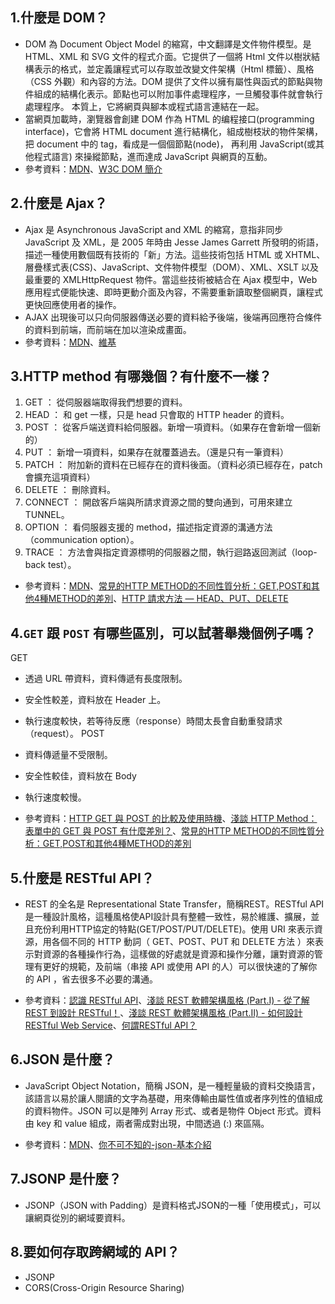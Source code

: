 ## 1.什麼是 DOM？
* DOM 為 Document Object Model 的縮寫，中文翻譯是文件物件模型。是 HTML、XML 和 SVG 文件的程式介面。它提供了一個將 Html 文件以樹狀結構表示的格式，並定義讓程式可以存取並改變文件架構（Html 標籤）、風格（CSS 外觀）和內容的方法。DOM 提供了文件以擁有屬性與函式的節點與物件組成的結構化表示。節點也可以附加事件處理程序，一旦觸發事件就會執行處理程序。 本質上，它將網頁與腳本或程式語言連結在一起。
* 當網頁加載時，瀏覽器會創建 DOM 作為 HTML 的编程接口(programming interface)，它會將 HTML document 進行結構化，組成樹枝狀的物件架構，把 document 中的 tag，看成是一個個節點(node)， 再利用 JavaScript(或其他程式語言) 來操縱節點，進而達成 JavaScript 與網頁的互動。
* 參考資料：[MDN](https://developer.mozilla.org/zh-TW/docs/Web/API/Document_Object_Model)、[W3C DOM 簡介](https://openhome.cc/Gossip/JavaScript/W3CDOM.html)

## 2.什麼是 Ajax？
* Ajax 是 Asynchronous JavaScript and XML 的縮寫，意指非同步 JavaScript 及 XML，是 2005 年時由 Jesse James Garrett 所發明的術語，描述一種使用數個既有技術的「新」方法。這些技術包括 HTML 或 XHTML、層疊樣式表(CSS)、JavaScript、文件物件模型（DOM）、XML、XSLT 以及最重要的 XMLHttpRequest 物件。當這些技術被結合在 Ajax 模型中，Web 應用程式便能快速、即時更動介面及內容，不需要重新讀取整個網頁，讓程式更快回應使用者的操作。
* AJAX 出現後可以只向伺服器傳送必要的資料給予後端，後端再回應符合條件的資料到前端，而前端在加以渲染成畫面。
* 參考資料：[MDN](https://developer.mozilla.org/zh-TW/docs/Web/Guide/AJAX)、[維基](https://zh.wikipedia.org/wiki/AJAX)

## 3.HTTP method 有哪幾個？有什麼不一樣？
1. GET ： 從伺服器端取得我們想要的資料。
2. HEAD ： 和 get 一樣，只是 head 只會取的 HTTP header 的資料。 
3. POST ： 從客戶端送資料給伺服器。新增一項資料。（如果存在會新增一個新的）
4. PUT ： 新增一項資料，如果存在就覆蓋過去。（還是只有一筆資料）
5. PATCH ： 附加新的資料在已經存在的資料後面。（資料必須已經存在，patch 會擴充這項資料）
6. DELETE ： 刪除資料。
7. CONNECT ： 開啟客戶端與所請求資源之間的雙向通到，可用來建立 TUNNEL。
8. OPTION ： 看伺服器支援的 method，描述指定資源的溝通方法（communication option）。
9. TRACE ： 方法會與指定資源標明的伺服器之間，執行迴路返回測試（loop-back test）。

* 參考資料：[MDN](https://developer.mozilla.org/zh-TW/docs/Web/HTTP/Methods)、[常見的HTTP METHOD的不同性質分析：GET,POST和其他4種METHOD的差別](https://data-sci.info/2015/10/24/常見的http-method的不同性質分析：getpost和其他4種method的差別/)、[HTTP 請求方法 — HEAD、PUT、DELETE](https://notfalse.net/45/http-head-put-delete)

## 4.`GET` 跟 `POST` 有哪些區別，可以試著舉幾個例子嗎？
GET
* 透過 URL 帶資料，資料傳遞有長度限制。
* 安全性較差，資料放在 Header 上。
* 執行速度較快，若等待反應（response）時間太長會自動重發請求（request）。
POST
* 資料傳遞量不受限制。
* 安全性較佳，資料放在 Body
* 執行速度較慢。

* 參考資料：[HTTP GET 與 POST 的比較及使用時機](https://jax-work-archive.blogspot.com/2014/02/http-get-post-compare-and-use-opportunity.html)、[淺談 HTTP Method：表單中的 GET 與 POST 有什麼差別？](https://blog.toright.com/posts/1203/淺談-http-method：表單中的-get-與-post-有什麼差別？.html)、[常見的HTTP METHOD的不同性質分析：GET,POST和其他4種METHOD的差別](https://data-sci.info/2015/10/24/常見的http-method的不同性質分析：getpost和其他4種method的差別/)

## 5.什麼是 RESTful API？
* REST 的全名是 Representational State Transfer，簡稱REST。RESTful API是一種設計風格，這種風格使API設計具有整體一致性，易於維護、擴展，並且充份利用HTTP協定的特點(GET/POST/PUT/DELETE)。使用 URI 來表示資源，用各個不同的 HTTP 動詞（ GET、POST、PUT 和 DELETE 方法 ）來表示對資源的各種操作行為，這樣做的好處就是資源和操作分離，讓對資源的管理有更好的規範，及前端（串接 API 或使用 API 的人）可以很快速的了解你的 API ，省去很多不必要的溝通。

* 參考資料：[認識 RESTful API](https://github.com/twtrubiks/django-rest-framework-tutorial/tree/master/RESTful-API-Tutorial)、[淺談 REST 軟體架構風格 (Part.I) - 從了解 REST 到設計 RESTful！](https://blog.toright.com/posts/725/representational-state-transfer-軟體架構風格介紹-part-i-從了解-rest-到設計-restful！.html)、[淺談 REST 軟體架構風格 (Part.II) - 如何設計 RESTful Web Service](https://blog.toright.com/posts/1399/淺談-rest-軟體架構風格-part-ii-如何設計-restful-web-service.html)、[何謂RESTful API？](https://dotblogs.com.tw/jeffyang/2018/04/21/233001)

## 6.JSON 是什麼？
* JavaScript Object Notation，簡稱 JSON，是一種輕量級的資料交換語言，該語言以易於讓人閱讀的文字為基礎，用來傳輸由屬性值或者序列性的值組成的資料物件。JSON 可以是陣列 Array 形式、或者是物件 Object 形式。資料由 key 和 value 組成，兩者需成對出現，中間透過 (:) 來區隔。

* 參考資料：[MDN](https://developer.mozilla.org/zh-TW/docs/Learn/JavaScript/Objects/JSON)、[你不可不知的-json-基本介紹](https://blog.wu-boy.com/2011/04/你不可不知的-json-基本介紹/)

## 7.JSONP 是什麼？
* JSONP（JSON with Padding）是資料格式JSON的一種「使用模式」，可以讓網頁從別的網域要資料。

## 8.要如何存取跨網域的 API？
* JSONP
* CORS(Cross-Origin Resource Sharing)